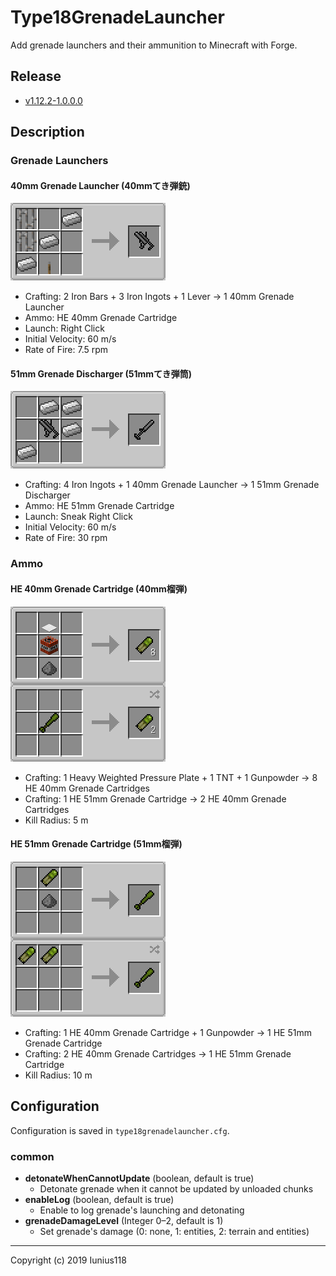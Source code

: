 # Type18GrenadeLauncher

Add grenade launchers and their ammunition to Minecraft with Forge.

## Release

- [v1.12.2-1.0.0.0](https://github.com/Iunius118/Type18GrenadeLauncher/releases/tag/v1.12.2-1.0.0.0)

## Description

### Grenade Launchers

#### 40mm Grenade Launcher (40mmてき弾銃)

<img src="docs/img/recipe_type_18_grenade_launcher.png" title="Recipe: 40mm Grenade Launcher">

- Crafting: 2 Iron Bars + 3 Iron Ingots + 1 Lever -> 1 40mm Grenade Launcher
- Ammo: HE 40mm Grenade Cartridge
- Launch: Right Click
- Initial Velocity: 60 m/s
- Rate of Fire: 7.5 rpm

#### 51mm Grenade Discharger (51mmてき弾筒)

<img src="docs/img/recipe_type_18_grenade_discharger.png" title="Recipe: 51mm Grenade Discharger">

- Crafting: 4 Iron Ingots + 1 40mm Grenade Launcher -> 1 51mm Grenade Discharger
- Ammo: HE 51mm Grenade Cartridge
- Launch: Sneak Right Click
- Initial Velocity: 60 m/s
- Rate of Fire: 30 rpm

### Ammo

#### HE 40mm Grenade Cartridge (40mm榴弾)

<img src="docs/img/recipe_type_18_grenade_40.png" title="Recipes: HE 40mm Grenade Cartridge">

- Crafting: 1 Heavy Weighted Pressure Plate + 1 TNT + 1 Gunpowder -> 8 HE 40mm Grenade Cartridges
- Crafting: 1 HE 51mm Grenade Cartridge -> 2 HE 40mm Grenade Cartridges
- Kill Radius: 5 m

#### HE 51mm Grenade Cartridge (51mm榴弾)

<img src="docs/img/recipe_type_18_grenade_51.png" title="Recipes: HE 51mm Grenade Cartridge">

- Crafting: 1 HE 40mm Grenade Cartridge + 1 Gunpowder -> 1 HE 51mm Grenade Cartridge
- Crafting: 2 HE 40mm Grenade Cartridges -> 1 HE 51mm Grenade Cartridge
- Kill Radius: 10 m

## Configuration

Configuration is saved in `type18grenadelauncher.cfg`.

### common

- **detonateWhenCannotUpdate** (boolean, default is true)
  - Detonate grenade when it cannot be updated by unloaded chunks
- **enableLog** (boolean, default is true)
  - Enable to log grenade's launching and detonating
- **grenadeDamageLevel** (Integer 0–2, default is 1)
  - Set grenade's damage (0: none, 1: entities, 2: terrain and entities)

---
Copyright (c) 2019 Iunius118
